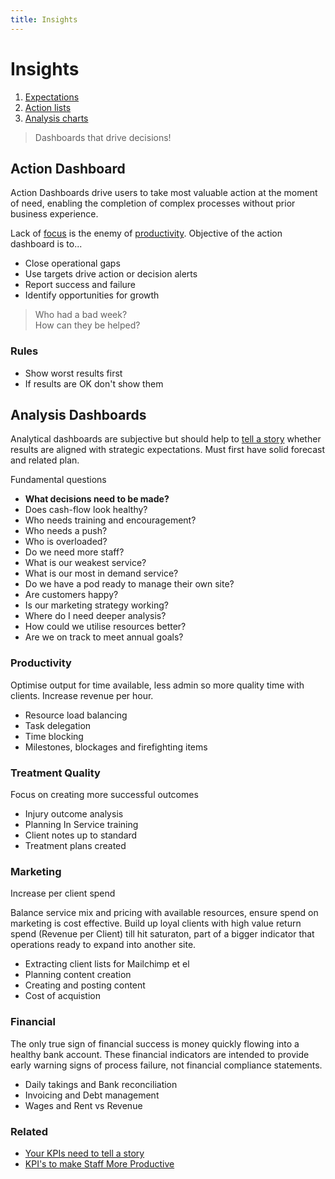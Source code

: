 ```yaml
---
title: Insights
---
```


# Insights

1. [Expectations](./expectations)
2. [Action lists](./actions)
3. [Analysis charts](./analysis)

> Dashboards that drive decisions!

## Action Dashboard

Action Dashboards drive users to take most valuable action at the moment of need, enabling the completion of complex processes without prior business experience.

Lack of [focus](https://drt.fm/cal-newport) is the enemy of [productivity](https://www.ted.com/talks/mihaly_csikszentmihalyi_on_flow). Objective of the action dashboard is to...

- Close operational gaps
- Use targets drive action or decision alerts
- Report success and failure
- Identify opportunities for growth

> Who had a bad week?<br>How can they be helped?

### Rules

- Show worst results first
- If results are OK don't show them

## Analysis Dashboards

Analytical dashboards are subjective but should help to [tell a story](http://kpilibrary.com/topics/what-makes-for-a-compelling-metrics-story) whether results are aligned with strategic expectations. Must first have solid forecast and related plan.

Fundamental questions

- **What decisions need to be made?**
- Does cash-flow look healthy?
- Who needs training and encouragement?
- Who needs a push?
- Who is overloaded?
- Do we need more staff?
- What is our weakest service?
- What is our most in demand service?
- Do we have a pod ready to manage their own site?
- Are customers happy?
- Is our marketing strategy working?
- Where do I need deeper analysis?
- How could we utilise resources better?
- Are we on track to meet annual goals?

### Productivity

Optimise output for time available, less admin so more quality time with clients. Increase revenue per hour.

- Resource load balancing
- Task delegation
- Time blocking
- Milestones, blockages and firefighting items

### Treatment Quality

Focus on creating more successful outcomes

- Injury outcome analysis
- Planning In Service training
- Client notes up to standard
- Treatment plans created

### Marketing

Increase per client spend

Balance service mix and pricing with available resources, ensure spend on marketing is cost effective. Build up loyal clients with high value return spend (Revenue per Client) till hit saturaton, part of a bigger indicator that operations ready to expand into another site.

- Extracting client lists for Mailchimp et el
- Planning content creation
- Creating and posting content
- Cost of acquistion

### Financial

The only true sign of financial success is money quickly flowing into a healthy bank account. These financial indicators are intended to provide early warning signs of process failure, not financial compliance statements.

- Daily takings and Bank reconciliation
- Invoicing and Debt management
- Wages and Rent vs Revenue

### Related

- [Your KPIs need to tell a story](https://onstrategyhq.com/resources/your-key-performance-indicators-need-to-tell-a-story/)
- [KPI's to make Staff More Productive](https://www.paulgough.com/video-show/audio-show-44/)
